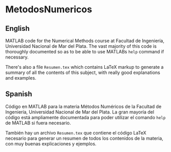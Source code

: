 # MetodosNumericos

## English
MATLAB code for the Numerical Methods course at Facultad de Ingeniería, Universidad Nacional de Mar del Plata. The vast majority of this code is thoroughly documented so as to be able to use MATLABs `help` command if necessary.

There's also a file `Resumen.tex` which contains LaTeX markup to generate a summary of all the contents of this subject, with really good explanations and examples.

## Spanish
Código en MATLAB para la materia Métodos Numéricos de la Facultad de Ingeniería, Universidad Nacional de Mar del Plata. La gran mayoría del código está ampliamente documentada para poder utilizar el comando `help` de MATLAB si fuera necesario.

También hay un archivo `Resumen.tex` que contiene el código LaTeX necesario para generar un resumen de todos los contenidos de la materia, con muy buenas explicaciones y ejemplos.
